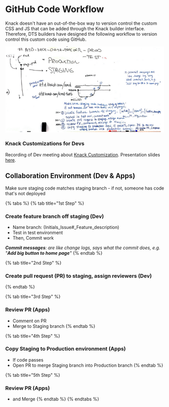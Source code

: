 # GitHub Code Workflow

Knack doesn't have an out-of-the-box way to version control the custom CSS and JS that can be added through the Knack builder interface. Therefore, DTS builders have designed the following workflow to version control this custom code using GitHub.

![](../.gitbook/assets/image%20%282%29.png)

### Knack Customizations for Devs

Recording of Dev meeting about [Knack Customization](https://web.microsoftstream.com/video/432459b0-f73d-489a-8643-17610a85aaad). Presentation slides [here](https://docs.google.com/presentation/d/1WoWDRBOJkGvFke940yJRs22hrcj8T5g8GQ8SXcpvB_s/edit).

## Collaboration Environment \(Dev & Apps\)

Make sure staging code matches staging branch - if not, someone has code that's not deployed

{% tabs %}
{% tab title="1st Step" %}
### Create feature branch off staging \(Dev\)

* Name branch: \(Initials\_Issue\#\_Feature\_description\)
* Test in test environment
* Then, Commit work

_**Commit messages**: are like change logs, says what the commit does, e.g. "**Add big button to home page**"_
{% endtab %}

{% tab title="2nd Step" %}
### Create pull request \(PR\) to staging, assign reviewers \(Dev\)
{% endtab %}

{% tab title="3rd Step" %}
### Review PR \(Apps\)

* Comment on PR
* Merge to Staging branch
{% endtab %}

{% tab title="4th Step" %}
### Copy Staging to Production environment \(Apps\)

* If code passes
* Open PR to merge Staging branch into Production branch
{% endtab %}

{% tab title="5th Step" %}
### Review PR \(Apps\)

* and Merge
{% endtab %}
{% endtabs %}

### 

